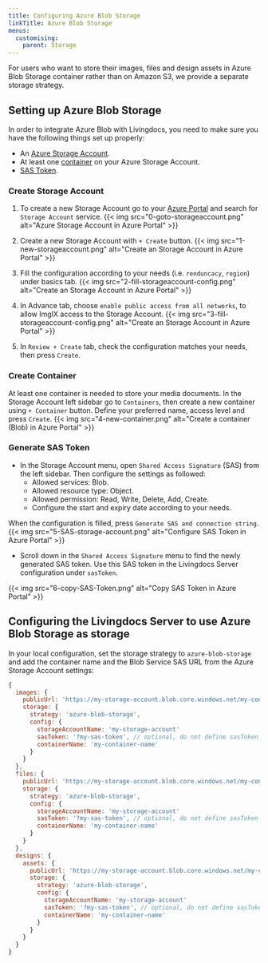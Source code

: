 ```yaml
---
title: Configuring Azure Blob Storage
linkTitle: Azure Blob Storage
menus:
  customising:
    parent: Storage
---
```


For users who want to store their images, files and design assets in Azure Blob Storage container rather than on Amazon S3, we provide a separate storage strategy.

## Setting up Azure Blob Storage

In order to integrate Azure Blob with Livingdocs, you need to make sure you have the following things set up properly:

- An [Azure Storage Account](https://docs.microsoft.com/en-us/azure/storage/common/storage-account-create?tabs=azure-portal).
- At least one [container](https://docs.microsoft.com/en-us/azure/storage/blobs/blob-containers-portal) on your Azure Storage Account.
- [SAS Token](https://docs.microsoft.com/en-us/azure/storage/common/storage-sas-overview#sas-token).

### Create Storage Account

1. To create a new Storage Account go to your [Azure Portal](https://portal.azure.com) and search for `Storage Account` service.
   {{< img src="0-goto-storageaccount.png" alt="Azure Storage Account in Azure Portal" >}}

2. Create a new Storage Account with `+ Create` button.
   {{< img src="1-new-storageaccount.png" alt="Create an Storage Account in Azure Portal" >}}

3. Fill the configuration according to your needs (i.e. `renduncacy`, `region`) under basics tab.
   {{< img src="2-fill-storageaccount-config.png" alt="Create an Storage Account in Azure Portal" >}}

4. In Advance tab, choose `enable public access from all networks`, to allow ImgIX access to the Storage Account.
   {{< img src="3-fill-storageaccount-config.png" alt="Create an Storage Account in Azure Portal" >}}

5. In `Review + Create` tab, check the configuration matches your needs, then press `Create`.

### Create Container

At least one container is needed to store your media documents. In the Storage Account left sidebar go to `Containers`, then create a new container using `+ Container` button. Define your preferred name, access level and press `Create`.
{{< img src="4-new-container.png" alt="Create a container (Blob) in Azure Portal" >}}

### Generate SAS Token

- In the Storage Account menu, open `Shared Access Signature` (SAS) from the left sidebar. Then configure the settings as followed:
  - Allowed services: Blob.
  - Allowed resource type: Object.
  - Allowed permission: Read, Write, Delete, Add, Create.
  - Configure the start and expiry date according to your needs.

When the configuration is filled, press `Generate SAS and connection string`.
{{< img src="5-SAS-storage-account.png" alt="Configure SAS Token in Azure Portal" >}}

- Scroll down in the `Shared Access Signature` menu to find the newly generated SAS token. Use this SAS token in the Livingdocs Server configuration under `sasToken`.

{{< img src="6-copy-SAS-Token.png" alt="Copy SAS Token in Azure Portal" >}}

## Configuring the Livingdocs Server to use Azure Blob Storage as storage

In your local configuration, set the storage strategy to `azure-blob-storage` and add the container name and the Blob Service SAS URL from the Azure Storage Account settings:

```js
{
  images: {
    publicUrl: 'https://my-storage-account.blob.core.windows.net/my-container-name/',
    storage: {
      strategy: 'azure-blob-storage',
      config: {
        storageAccountName: 'my-storage-account'
        sasToken: '?my-sas-token', // optional, do not define sasToken when using DefaultAzureCredential
        containerName: 'my-container-name'
      }
    }
  },
  files: {
    publicUrl: 'https://my-storage-account.blob.core.windows.net/my-container-name/',
    storage: {
      strategy: 'azure-blob-storage',
      config: {
        storageAccountName: 'my-storage-account'
        sasToken: '?my-sas-token', // optional, do not define sasToken when using DefaultAzureCredential
        containerName: 'my-container-name'
      }
    }
  },
  designs: {
    assets: {
      publicUrl: 'https://my-storage-account.blob.core.windows.net/my-container-name/',
      storage: {
        strategy: 'azure-blob-storage',
        config: {
          storageAccountName: 'my-storage-account'
          sasToken: '?my-sas-token', // optional, do not define sasToken when using DefaultAzureCredential
          containerName: 'my-container-name'
        }
      }
    }
  }
}
```
